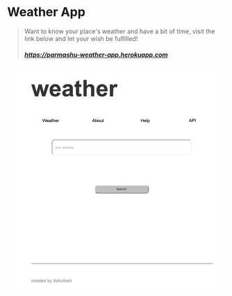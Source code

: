 # Weather App

> Want to know your place's weather and have a bit of time, visit the link below and let your wish be fulfilled!
> ##### https://parmashu-weather-app.herokuapp.com

![weather app home page](/public/img/weather-app-home-page.png)
